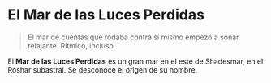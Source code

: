 # El Mar de las Luces Perdidas 

> El mar de cuentas que rodaba contra sí mismo empezó a sonar relajante. Rítmico, incluso.

El **Mar de las Luces Perdidas** es un gran mar en el este de Shadesmar, en el Roshar subastral. Se desconoce el origen de su nombre.
